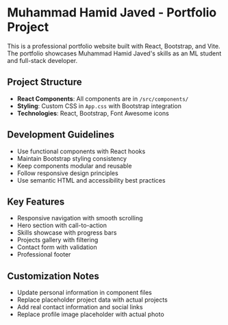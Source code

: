 <!-- Use this file to provide workspace-specific custom instructions to Copilot. For more details, visit https://code.visualstudio.com/docs/copilot/copilot-customization#_use-a-githubcopilotinstructionsmd-file -->

# Muhammad Hamid Javed - Portfolio Project

This is a professional portfolio website built with React, Bootstrap, and Vite. The portfolio showcases Muhammad Hamid Javed's skills as an ML student and full-stack developer.

## Project Structure
- **React Components**: All components are in `/src/components/`
- **Styling**: Custom CSS in `App.css` with Bootstrap integration
- **Technologies**: React, Bootstrap, Font Awesome icons

## Development Guidelines
- Use functional components with React hooks
- Maintain Bootstrap styling consistency
- Keep components modular and reusable
- Follow responsive design principles
- Use semantic HTML and accessibility best practices

## Key Features
- Responsive navigation with smooth scrolling
- Hero section with call-to-action
- Skills showcase with progress bars
- Projects gallery with filtering
- Contact form with validation
- Professional footer

## Customization Notes
- Update personal information in component files
- Replace placeholder project data with actual projects
- Add real contact information and social links
- Replace profile image placeholder with actual photo
